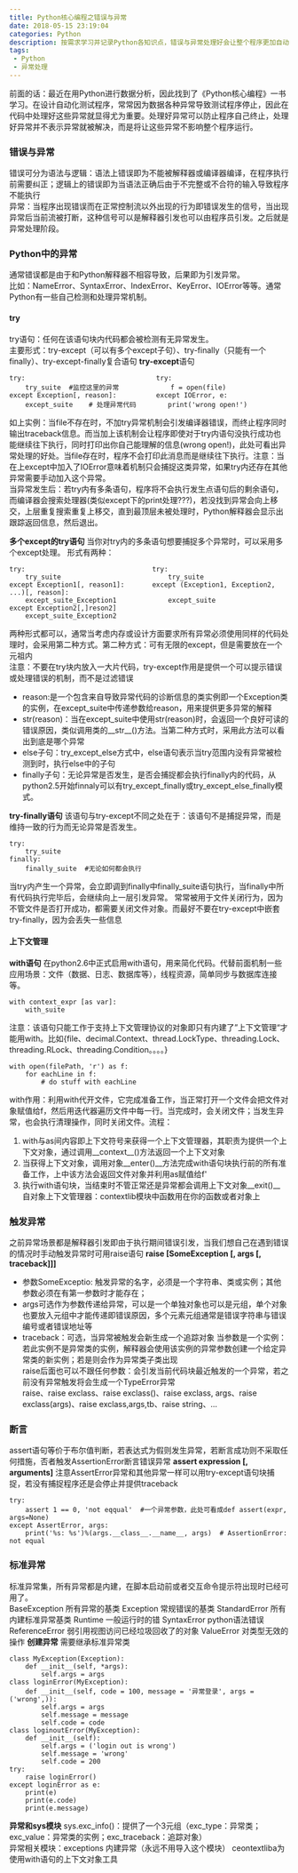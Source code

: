 ```yaml
---
title: Python核心编程之错误与异常
date: 2018-05-15 23:19:04
categories: Python
description: 按需求学习并记录Python各知识点，错误与异常处理好会让整个程序更加自动化。
tags:
 - Python
 - 异常处理
---
```


前面的话：最近在用Python进行数据分析，因此找到了《Python核心编程》一书学习。在设计自动化测试程序，常常因为数据各种异常导致测试程序停止，因此在代码中处理好这些异常就显得尤为重要。处理好异常可以防止程序自己终止，处理好异常并不表示异常就被解决，而是将让这些异常不影响整个程序运行。
### 错误与异常
错误可分为语法与逻辑：语法上错误即为不能被解释器或编译器编译，在程序执行前需要纠正；逻辑上的错误即为当语法正确后由于不完整或不合符的输入导致程序不能执行  
异常：当程序出现错误而在正常控制流以外出现的行为即错误发生的信号，当出现异常后当前流被打断，这种信号可以是解释器引发也可以由程序员引发。之后就是异常处理阶段。

### Python中的异常
通常错误都是由于和Python解释器不相容导致，后果即为引发异常。  
比如：NameError、SyntaxError、IndexError、KeyError、IOError等等。通常Python有一些自己检测和处理异常机制。

#### **try**
try语句：任何在该语句块内代码都会被检测有无异常发生。  
主要形式：try-except（可以有多个except子句）、try-finally（只能有一个finally）、try-except-finally复合语句
**try-except**语句

	try:                                 try:
    	try_suite  #监控这里的异常             f = open(file)
	except Exception[, reason]:          except IOError, e:
    	except_suite    # 处理异常代码        print('wrong open!')


如上实例：当file不存在时，不加try异常机制会引发编译器错误，而终止程序同时输出traceback信息。而当加上该机制会让程序即使对于try内语句没执行成功也能继续往下执行，同时打印出你自己能理解的信息(wrong open!)，此处可看出异常处理的好处。当file存在时，程序不会打印此消息而是继续往下执行。注意：当在上except中加入了IOError意味着机制只会捕捉这类异常，如果try内还存在其他异常需要手动加入这个异常。  
当异常发生后：若try内有多条语句，程序将不会执行发生点语句后的剩余语句，而编译器会搜索处理器(类似except下的print处理???)，若没找到异常会向上移交，上层重复搜索重复上移交，直到最顶层未被处理时，Python解释器会显示出跟踪返回信息，然后退出。

**多个except的try语句**
当你对try内的多条语句想要捕捉多个异常时，可以采用多个except处理。
形式有两种：

	try:						 		try:
    	try_suite							try_suite
    except Exception1[, reason1]:		except (Exception1, Exception2, ...)[, reason]:
    	except_suite_Exception1				except_suite
    except Exception2[,]reson2]
    	except_suite_Exception2

两种形式都可以，通常当考虑内存或设计方面要求所有异常必须使用同样的代码处理时，会采用第二种方式。第二种方式：可有无限的except，但是需要放在一个元祖内  
注意：不要在try块内放入一大片代码，try-except作用是提供一个可以提示错误或处理错误的机制，而不是过滤错误
* reason:是一个包含来自导致异常代码的诊断信息的类实例即一个Exception类的实例，在except_suite中传递参数给reason，用来提供更多异常的解释
* str(reason)：当在except_suite中使用str(reason)时，会返回一个良好可读的错误原因，类似调用类的__str__()方法。当第二种方式时，采用此方法可以看出到底是哪个异常
* else子句：try_except_else方式中，else语句表示当try范围内没有异常被检测到时，执行else中的子句
* finally子句：无论异常是否发生，是否会捕捉都会执行finally内的代码，从python2.5开始finnaly可以有try_except_finally或try_except_else_finally模式。

**try-finally语句**
该语句与try-except不同之处在于：该语句不是捕捉异常，而是维持一致的行为而无论异常是否发生。

	try:
    	try_suite
    finally:
    	finally_suite  #无论如何都会执行

当try内产生一个异常，会立即调到finally中finally_suite语句执行，当finally中所有代码执行完毕后，会继续向上一层引发异常。
常常被用于文件关闭行为，因为不管文件是否打开成功，都需要关闭文件对象。而最好不要在try-except中嵌套try-finally，因为会丢失一些信息

#### 上下文管理
**with语句**
在python2.6中正式启用with语句，用来简化代码。代替前面机制一些应用场景：文件（数据、日志、数据库等），线程资源，简单同步与数据库连接等。

	with context_expr [as var]:
    	with_suite

注意：该语句只能工作于支持上下文管理协议的对象即只有内建了”上下文管理“才能用with。比如{file、decimal.Context、thread.LockType、threading.Lock、threading.RLock、threading.Condition。。。。}

	with open(filePath, 'r') as f:
    	for eachLine in f:
        	# do stuff with eachLine 

with作用：利用with代开文件，它完成准备工作，当正常打开一个文件会把文件对象赋值给f，然后用迭代器遍历文件中每一行。当完成时，会关闭文件；当发生异常，也会执行清理操作，同时关闭文件。流程：
1. with与as间内容即上下文符号来获得一个上下文管理器，其职责为提供一个上下文对象，通过调用__context__()方法返回一个上下文对象
2. 当获得上下文对象，调用对象__enter()__方法完成with语句块执行前的所有准备工作，上中该方法会返回文件对象并利用as赋值给f'
3. 执行with语句块，当结束时不管正常还是异常都会调用上下文对象__exit()__
自对象上下文管理器：contextlib模块中函数用在你的函数或者对象上

### 触发异常
之前异常场景都是解释器引发即由于执行期间错误引发，当我们想自己在遇到错误的情况时手动触发异常时可用raise语句
**raise [SomeException [, args [, traceback]]]**
* 参数SomeExceptio: 触发异常的名字，必须是一个字符串、类或实例；其他参数必须在有第一参数时才能存在；
* args可选作为参数传递给异常，可以是一个单独对象也可以是元组，单个对象也要放入元组中才能传递即错误原因，多个元素元组通常是错误字符串与错误编号或者错误地址等
* traceback：可选，当异常被触发会新生成一个追踪对象
当参数是一个实例：若此实例不是异常类的实例，解释器会使用该实例的异常参数创建一个给定异常类的新实例；若是则会作为异常类子类出现  
raise后面也可以不跟任何参数：会引发当前代码块最近触发的一个异常，若之前没有异常触发将会生成一个TypeError异常  
raise、raise exclass、raise exclass()、raise exclass, args、raise exclass(args)、raise exclass,args,tb、raise string、...

### 断言
assert语句等价于布尔值判断，若表达式为假则发生异常，若断言成功则不采取任何措施，否者触发AssertionError断言错误异常
**assert expression [, arguments]**
注意AssertError异常和其他异常一样可以用try-except语句块捕捉，若没有捕捉程序还是会停止并提供traceback

	try:
    	assert 1 == 0, 'not eqqual'  #一个异常参数，此处可看成def assert(expr, args=None)
    except AssertError, args:
    	print('%s: %s')%(args.__class__.__name__, args)  # AssertionError: not equal

### 标准异常
标准异常集，所有异常都是内建，在脚本启动前或者交互命令提示符出现时已经可用了。  
BaseException 所有异常的基类		Exception 常规错误的基类		StandardError 所有内建标准异常基类 		Runtime 一般运行时的错  SyntaxError python语法错误		ReferenceError 弱引用视图访问已经垃圾回收了的对象	ValueError 对类型无效的操作
**创建异常**
需要继承标准异常类

	class MyException(Exception):
    	def __init__(self, *args):
        	self.args = args
	class loginError(MyException):
    	def __init__(self, code = 100, message = '异常登录', args = ('wrong',)):
        	self.args = args
            self.message = message
            self.code = code
	class loginoutError(MyException):
    	def __init__(self):
        	self.args = ('login out is wrong')
            self.message = 'wrong'
            self.code = 200
	try:
    	raise loginError()
    except loginError as e:
        print(e)
        print(e.code)
        print(e.message)

**异常和sys模块**
sys.exc_info()：提供了一个3元组（exc_type：异常类；exc_value：异常类的实例；exc_traceback：追踪对象）  
异常相关模块：exceptions 内建异常（永远不用导入这个模块） ceontextliba为使用with语句的上下文对象工具



